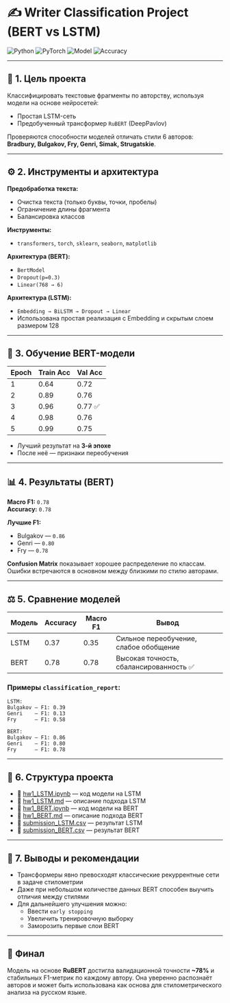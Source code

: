 # ✍️ Writer Classification Project (BERT vs LSTM)

![Python](https://img.shields.io/badge/Python-3.10-blue?logo=python)
![PyTorch](https://img.shields.io/badge/Framework-PyTorch-red?logo=pytorch)
![Model](https://img.shields.io/badge/Model-RuBERT-green?logo=transformers)
![Accuracy](https://img.shields.io/badge/Val_Accuracy-78%25-brightgreen)

---

## 🧠 1. Цель проекта

Классифицировать текстовые фрагменты по авторству, используя модели на основе нейросетей:
- Простая LSTM-сеть
- Предобученный трансформер `RuBERT` (DeepPavlov)

Проверяются способности моделей отличать стили 6 авторов:
**Bradbury, Bulgakov, Fry, Genri, Simak, Strugatskie**.

---

## ⚙️ 2. Инструменты и архитектура

**Предобработка текста:**
- Очистка текста (только буквы, точки, пробелы)
- Ограничение длины фрагмента
- Балансировка классов

**Инструменты:**
- `transformers`, `torch`, `sklearn`, `seaborn`, `matplotlib`

**Архитектура (BERT):**
- `BertModel`
- `Dropout(p=0.3)`
- `Linear(768 → 6)`

**Архитектура (LSTM):**
- `Embedding → BiLSTM → Dropout → Linear`
- Использована простая реализация с Embedding и скрытым слоем размером 128

---

## 🚀 3. Обучение BERT-модели

| Epoch | Train Acc | Val Acc |
|-------|-----------|---------|
| 1     | 0.64      | 0.72    |
| 2     | 0.89      | 0.76    |
| 3     | 0.96      | 0.77 ✅ |
| 4     | 0.98      | 0.76    |
| 5     | 0.99      | 0.75    |

- Лучший результат на **3-й эпохе**
- После неё — признаки переобучения

---

## 📊 4. Результаты (BERT)

**Macro F1:** `0.78`  
**Accuracy:** `0.78`

**Лучшие F1:**
- Bulgakov — `0.86`
- Genri — `0.80`
- Fry — `0.78`

**Confusion Matrix** показывает хорошее распределение по классам. Ошибки встречаются в основном между близкими по стилю авторами.

---

## ⚖️ 5. Сравнение моделей

| Модель | Accuracy | Macro F1 | Вывод |
|--------|----------|----------|--------|
| LSTM   | 0.37     | 0.35     | Сильное переобучение, слабое обобщение |
| BERT   | 0.78     | 0.78     | Высокая точность, сбалансированность ✅ |

### Примеры `classification_report`:

```
LSTM:
Bulgakov — F1: 0.39
Genri    — F1: 0.13
Fry      — F1: 0.58

BERT:
Bulgakov — F1: 0.86
Genri    — F1: 0.80
Fry      — F1: 0.78
```

---

## 🧾 6. Структура проекта

- 📓 [hw1_LSTM.ipynb](hw1_LSTM.ipynb) — код модели на LSTM
- 📄 [hw1_LSTM.md](hw1_LSTM.md) — описание подхода LSTM
- 📓 [hw1_BERT.ipynb](hw1_BERT.ipynb) — код модели на BERT
- 📄 [hw1_BERT.md](hw1_BERT.md) — описание подхода BERT
- 📁 [submission_LSTM.csv](submission_LSTM.csv) — результат LSTM
- 📁 [submission_BERT.csv](submission_BERT.csv) — результат BERT

---

## 📌 7. Выводы и рекомендации

- Трансформеры явно превосходят классические рекуррентные сети в задаче стилометрии
- Даже при небольшом количестве данных BERT способен выучить отличия между стилями
- Для дальнейшего улучшения можно:
  - Ввести `early stopping`
  - Увеличить тренировочную выборку
  - Заморозить первые слои BERT

---

## 🧾 Финал

Модель на основе **RuBERT** достигла валидационной точности **~78%** и стабильных F1-метрик по каждому автору. Она уверенно распознаёт авторов и может быть использована как основа для стилометрического анализа на русском языке.



